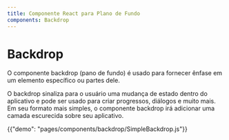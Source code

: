 ```yaml
---
title: Componente React para Plano de Fundo
components: Backdrop
---
```


# Backdrop

<p class="description">O componente backdrop (pano de fundo) é usado para fornecer ênfase em um elemento específico ou partes dele.</p>

O backdrop sinaliza para o usuário uma mudança de estado dentro do aplicativo e pode ser usado para criar progressos, diálogos e muito mais. Em seu formato mais simples, o componente backdrop irá adicionar uma camada escurecida sobre seu aplicativo.

{{"demo": "pages/components/backdrop/SimpleBackdrop.js"}}
